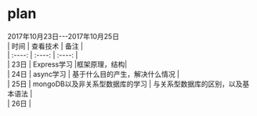 # plan

2017年10月23日---2017年10月25日     
| 时间 | 查看技术 |  备注 |   
| :----: | :----: | :----: |     
| 23日 | Express学习 |框架原理，结构|  
| 24日 | async学习 | 基于什么目的产生，解决什么情况 |   
| 25日 | mongoDB以及非关系型数据库的学习 | 与关系型数据库的区别，以及基本语法 |  
| 26日 |   

